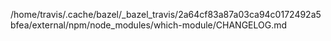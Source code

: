 /home/travis/.cache/bazel/_bazel_travis/2a64cf83a87a03ca94c0172492a5bfea/external/npm/node_modules/which-module/CHANGELOG.md